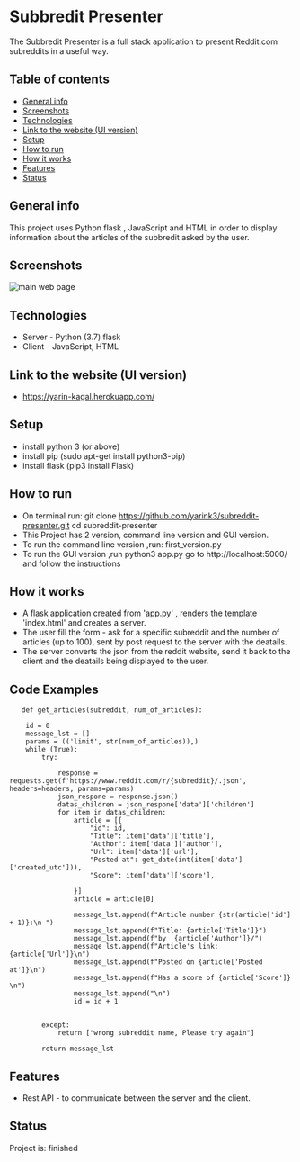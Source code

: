 # Subbredit Presenter
The Subbredit Presenter is a full stack application to present Reddit.com subreddits in a useful way.


## Table of contents
* [General info](#general-info)
* [Screenshots](#screenshots)
* [Technologies](#technologies)
* [Link to the website (UI version)](#link-to-website)
* [Setup](#setup)
* [How to run](#how-to-run)
* [How it works](#how-it-works)
* [Features](#features)
* [Status](#status)



## General info
This project uses Python flask , JavaScript and HTML in order to display information about the articles of the subbredit asked by the user.

## Screenshots
![main web page](https://github.com/yarink3/subbredit-presenter/blob/main/Screenshot.png)

## Technologies
* Server - Python (3.7) flask
* Client - JavaScript, HTML

## Link to the website (UI version)
* https://yarin-kagal.herokuapp.com/

## Setup
* install python 3 (or above)
* install pip (sudo apt-get install python3-pip)
* install flask (pip3 install Flask)

## How to run
* On terminal run:
 git clone https://github.com/yarink3/subreddit-presenter.git
 cd subreddit-presenter
* This Project has 2 version, command line version and GUI version.
* To run the command line version ,run:
 first_version.py
* To run the GUI version ,run
  python3 app.py
  go to http://localhost:5000/ and follow the instructions

## How it works
* A flask application created from 'app.py' , renders the template 'index.html' and creates a server.
* The user fill the form - ask for a specific subreddit and the number of articles (up to 100), sent by post request to the server with the deatails.
* The server converts the json from the reddit website, send it back to the client and the deatails being displayed to the user.

## Code Examples

```
   def get_articles(subreddit, num_of_articles):
    
    id = 0
    message_lst = []
    params = (('limit', str(num_of_articles)),)
    while (True):
        try:

            response = requests.get(f'https://www.reddit.com/r/{subreddit}/.json', headers=headers, params=params)
            json_respone = response.json()
            datas_children = json_respone['data']['children']
            for item in datas_children:
                article = [{
                    "id": id,
                    "Title": item['data']['title'],
                    "Author": item['data']['author'],
                    "Url": item['data']['url'],
                    "Posted at": get_date(int(item['data']['created_utc'])),
                    "Score": item['data']['score'],

                }]
                article = article[0]

                message_lst.append(f"Article number {str(article['id'] + 1)}:\n ")
                message_lst.append(f"Title: {article['Title']}")
                message_lst.append(f"by  {article['Author']}/")
                message_lst.append(f"Article's link: {article['Url']}\n")
                message_lst.append(f"Posted on {article['Posted at']}\n")
                message_lst.append(f"Has a score of {article['Score']} \n")
                message_lst.append("\n")
                id = id + 1


        except:
            return ["wrong subreddit name, Please try again"]

        return message_lst

```


## Features
* Rest API - to communicate between the server and the client.

## Status
Project is: finished

